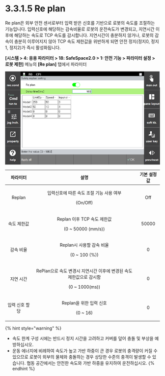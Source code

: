 ﻿# 3.3.1.5 Re plan

Re plan은 외부 안전 센서로부터 입력 받은 신호를 기반으로 로봇의 속도를 조절하는 기능입니다. 입력신호에 해당하는 감속비율로 로봇의 운전속도가 변경되고, 지연시간 이후에 해당하는 속도로 TCP 속도를 감시합니다. 지연시간이 충분하지 않거나, 로봇의 감속이 충분히 이루어지지 않아 TCP 속도 제한값을 위반하게 되면 안전 정지(정지0, 정지1, 정지2)가 즉시 활성화됩니다.

**\[시스템 > 4: 응용 파라미터 > 18: SafeSpace2.0 > 1: 안전 기능 > 파라미터 설정 > 로봇 제한]** 메뉴의 **\[Re plan]** 탭에서 파라미터 

![raplan 설정 화면](../../../_assets/replan.png)

|  **파라미터** |                       **설명**                       |  **기본 설정값**  |
| :-------: | :------------------------------------------------: | :----------: |
| Replan |   <p>입력신호에 따른 속도 조절 기능 사용 여부</p><p>(On/Off)</p>  |  Off |
| 속도 제한값 |   <p>Replan 이후 TCP 속도 제한값</p><p>(0 ~ 50000 (mm/s))</p>  | 50000 |
| 감속 비율 |   <p>Replan시 사용할 감속 비율</p><p>(0 ~ 100 (%))</p>  | 0 |
| 지연 시간 |   <p>RePlan으로 속도 변경시 지연시간 이후에 변경된 속도 제한값으로 감시함  </p><p>(0 ~ 1000(ms))</p>  | 0 |
| 입력 신호 할당 |   <p>Replan을 위한 입력 신호</p><p>(0 ~ 16)</p>  |  0 |

{% hint style="warning" %}
* 속도 한계 구성 시에는 반드시 정지 시간을 고려하고 커버를 덮어 충돌 및 부상을 예방하십시오.
* 운동 에너지에 비례하여 속도가 높고 가반 하중이 큰 경우 로봇의 충격량이 커질 수 있으므로 로봇이 외부의 물체와 충돌하는 경우 상당한 수준의 충격이 발생할 수 있습니다. 협동 공간에서는 안전한 속도와 가반 하중을 유지하여 운전하십시오.
{% endhint %}
